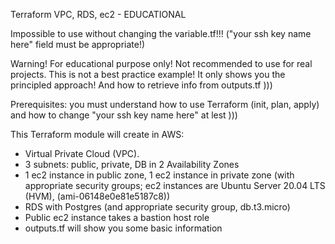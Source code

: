 Terraform VPC, RDS, ec2 - EDUCATIONAL

Impossible to use without changing the variable.tf!!! ("your ssh key name here" field must be appropriate!)

Warning! For educational purpose only! Not recommended to use for real projects.
This is not a best practice example!
It only shows you the principled approach!
And how to retrieve info from outputs.tf )))

Prerequisites: you must understand how to use Terraform (init, plan, apply) and how to change "your ssh key name here" at lest )))

This Terraform module will create in AWS:
- Virtual Private Cloud (VPC).
- 3 subnets: public, private, DB in 2 Availability Zones
- 1 ec2 instance in public zone, 1 ec2 instance in private zone (with appropriate security groups; ec2 instances are Ubuntu Server 20.04 LTS (HVM), (ami-06148e0e81e5187c8))
- RDS with Postgres (and appropriate security group, db.t3.micro)
- Public ec2 instance takes a bastion host role
- outputs.tf will show you some basic information
